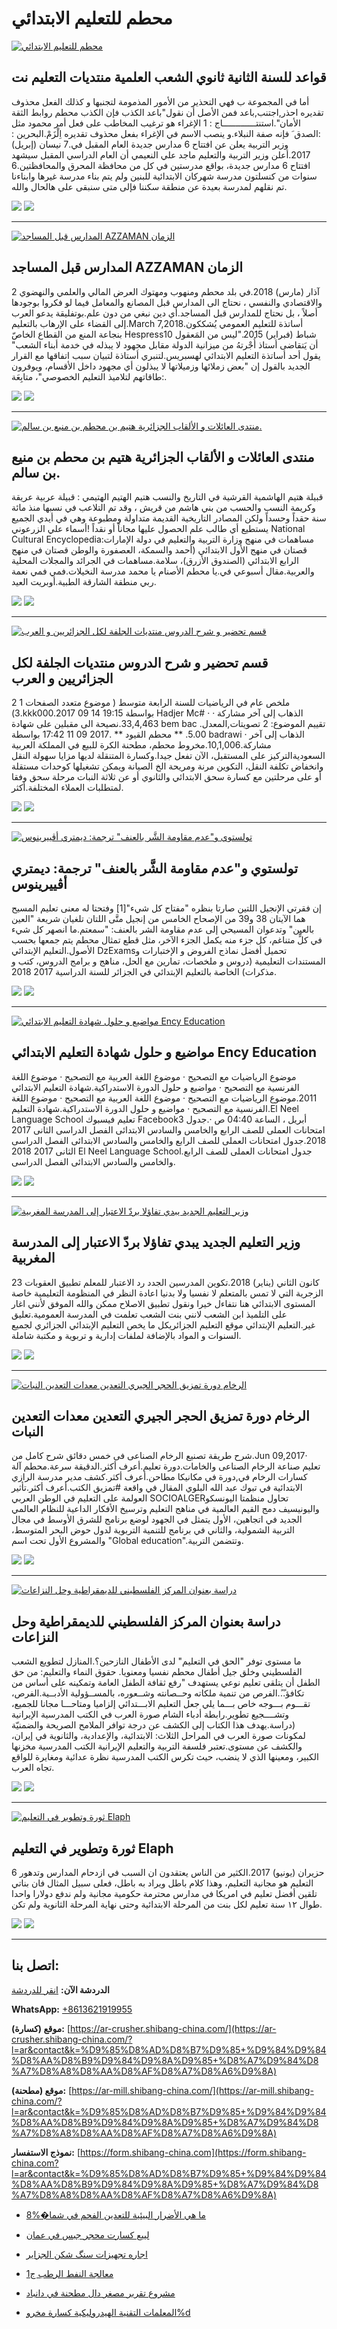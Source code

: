 # محطم للتعليم الابتدائي

<a href="https://swt.shibang-china.com/?l=ar&img&k=%D9%85%D8%AD%D8%B7%D9%85+%D9%84%D9%84%D8%AA%D8%B9%D9%84%D9%8A%D9%85+%D8%A7%D9%84%D8%A7%D8%A8%D8%AA%D8%AF%D8%A7%D8%A6%D9%8A" target="_blank">![محطم للتعليم الابتدائي](http://static.shibang-china.com/all-800x300/801.jpg)</a>

## قواعد للسنة الثانية ثانوي الشعب العلمية منتديات التعليم نت
أما في المجموعة ب فهي التحذير من الأمور المذمومة لتجنبها و كذلك الفعل محذوف تقديره احذر,اجتنب,باعد فمن الأصل أن نقول&quot;باعد الكذب فإن الكذب محطم روابط الثقة الأمان&quot;.استنتـــــــــــــاج : 1 الإغراء هو ترغيب المخاطب على فعل أمر محمود مثل :الصدق َ فإنه صفة النبلاء.و ينصب الاسم في الإغراء بفعل محذوف تقديره اِلْزَمْ.البحرين : وزير التربية يعلن عن افتتاح 6 مدارس جديدة العام المقبل في.7 نيسان (إبريل) 2017.أعلن وزير التربية والتعليم ماجد علي النعيمي أن العام الدراسي المقبل سيشهد افتتاح 6 مدارس جديدة، بواقع مدرستين في كل من محافظة المحرق والمحافظتين.6 سنوات من كنسلتون مدرسة شهركان الابتدائية للبنين ولم يتم بناء مدرسة غيرها وابناءنا تم نقلهم لمدرسة بعيدة عن منطقة سكننا فإلى متى سنبقى على هالحال والله.


<a href="https://whatsapp.shibangsoft.com/WhatsApp.php" target="_blank" title="WhatsApp">![](http://static.shibang-china.com/icon/whatsapp.png)</a> <a href="https://swt.shibang-china.com/?l=ar&icon&k=%D9%85%D8%AD%D8%B7%D9%85+%D9%84%D9%84%D8%AA%D8%B9%D9%84%D9%8A%D9%85+%D8%A7%D9%84%D8%A7%D8%A8%D8%AA%D8%AF%D8%A7%D8%A6%D9%8A" target="_blank">![](http://static.shibang-china.com/icon/chat-ar.png)</a>

---

<a href="https://swt.shibang-china.com/?l=ar&img&k=%D9%85%D8%AD%D8%B7%D9%85+%D9%84%D9%84%D8%AA%D8%B9%D9%84%D9%8A%D9%85+%D8%A7%D9%84%D8%A7%D8%A8%D8%AA%D8%AF%D8%A7%D8%A6%D9%8A" target="_blank">![المدارس قبل المساجد AZZAMAN الزمان](http://static.shibang-china.com/all-800x300/558.jpg)</a>

## المدارس قبل المساجد AZZAMAN الزمان
2 آذار (مارس) 2018.في بلد محطم ومنهوب ومهتوك العرض المالي والعلمي والنهضوي والاقتصادي والنفسي ، نحتاج الى المدارس قبل المصانع والمعامل فيما لو فكروا بوجودها أصلاً ، بل نحتاج للمدارس قبل المساجد.أي دين نبغي من دون علم‭‬.بوتفليقة يدعو العرب إلى القضاء على الإرهاب بالتعليم.March 7,2018.أساتذة للتعليم العمومي يُشككون بنجاعة المنع من القطاع الخاصّ Hespress10 شباط (فبراير) 2015.&quot;ليس من المَعقول أن يَتقاضى أستاذ أُجْرتهُ من ميزانية الدولة مقابل مجهود لا يبذله في خدمة أبناء الشعب&quot; يقول أحد أساتذة التعليم الابتدائي لهسبريس.لتنبري أستاذة لتبيان سبب اتفاقها مع القرار الجديد بالقول إن &quot;بعض زملائها وزميلاتها لا يبذلون أي مجهود داخل الأقسام، ويوفرون طاقاتهم لتلاميذ التعليم الخصوصي&quot;، متابِعَة:.


<a href="https://whatsapp.shibangsoft.com/WhatsApp.php" target="_blank" title="WhatsApp">![](http://static.shibang-china.com/icon/whatsapp.png)</a> <a href="https://swt.shibang-china.com/?l=ar&icon&k=%D9%85%D8%AD%D8%B7%D9%85+%D9%84%D9%84%D8%AA%D8%B9%D9%84%D9%8A%D9%85+%D8%A7%D9%84%D8%A7%D8%A8%D8%AA%D8%AF%D8%A7%D8%A6%D9%8A" target="_blank">![](http://static.shibang-china.com/icon/chat-ar.png)</a>

---

<a href="https://swt.shibang-china.com/?l=ar&img&k=%D9%85%D8%AD%D8%B7%D9%85+%D9%84%D9%84%D8%AA%D8%B9%D9%84%D9%8A%D9%85+%D8%A7%D9%84%D8%A7%D8%A8%D8%AA%D8%AF%D8%A7%D8%A6%D9%8A" target="_blank">![منتدى العائلات و الألقاب الجزائرية هتيم بن محطم بن منيع بن سالم.](http://static.shibang-china.com/all-800x300/67.jpg)</a>

## منتدى العائلات و الألقاب الجزائرية هتيم بن محطم بن منيع بن سالم.
قبيلة هتيم الهاشمية القرشية في التاريخ والنسب هتيم الهتيم الهتيمي : قبيلة عربية عريقة وكريمة النسب والحسب من بني هاشم من قريش ، وقد تم التلاعب في نسبها منذ مائة سنة حقداً وحسداً ولكن المصادر التاريخية القديمة متداولة ومطبوعة وهي في أيدي الجميع يستطيع أي طالب علم الحصول عليها مجاناً أو نقداً !أسماء علي الزرعوني National Cultural Encyclopediaمساهمات في منهج وزارة التربية والتعليم في دولة الإمارات: قصتان في منهج الأول الابتدائي (أحمد والسمكة، العصفورة والوطن قصتان في منهج الرابع الابتدائي (الصندوق الأزرق)، سلامة.مساهمات في الجرائد والمجلات المحلية والعربية.مقال أسبوعي في.يا محطم الأصنام يا محمد مدرسة النخيلات.فمي فمي نعمة ربي منطقة الشارقة الطبية.أوبريت العيد.


<a href="https://whatsapp.shibangsoft.com/WhatsApp.php" target="_blank" title="WhatsApp">![](http://static.shibang-china.com/icon/whatsapp.png)</a> <a href="https://swt.shibang-china.com/?l=ar&icon&k=%D9%85%D8%AD%D8%B7%D9%85+%D9%84%D9%84%D8%AA%D8%B9%D9%84%D9%8A%D9%85+%D8%A7%D9%84%D8%A7%D8%A8%D8%AA%D8%AF%D8%A7%D8%A6%D9%8A" target="_blank">![](http://static.shibang-china.com/icon/chat-ar.png)</a>

---

<a href="https://swt.shibang-china.com/?l=ar&img&k=%D9%85%D8%AD%D8%B7%D9%85+%D9%84%D9%84%D8%AA%D8%B9%D9%84%D9%8A%D9%85+%D8%A7%D9%84%D8%A7%D8%A8%D8%AA%D8%AF%D8%A7%D8%A6%D9%8A" target="_blank">![قسم تحضير و شرح الدروس منتديات الجلفة لكل الجزائريين و العرب](http://static.shibang-china.com/all-800x300/1400.jpg)</a>

## قسم تحضير و شرح الدروس منتديات الجلفة لكل الجزائريين و العرب
ملخص عام في الرياضيات للسنة الرابعة متوسط ( موضوع متعدد الصفحات 1 2 3).kkk000.2017 09 14 19:15 بواسطة Hadjer Mc# &middot; الذهاب إلى آخر مشاركة &middot; 33,4,463.نصيحة الى مقبلين على شهادة bem bac .تقييم الموضوع: 2 تصويتات,المعدل 5.00. ** محطم القيود ** .2017 09 11 17:42 بواسطة badrawi &middot; الذهاب إلى آخر مشاركة.10,1,006.مخروط محطم، مطحنة الكرة للبيع في المملكة العربية السعوديةالتركيز على المستقبل، الآن تفعل جيدا.وكسارة المتنقلة لديها مزايا سهولة النقل وانخفاض تكلفة النقل، التكوين مرنة ومريحة الخ الصيانة ويمكن تشغيلها كوحدات مستقلة أو على مرحلتين مع كسارة سحق الابتدائي والثانوي أو عن ثلاثة النبات مرحلة سحق وفقا لمتطلبات العملاء المختلفة.أكثر.


<a href="https://whatsapp.shibangsoft.com/WhatsApp.php" target="_blank" title="WhatsApp">![](http://static.shibang-china.com/icon/whatsapp.png)</a> <a href="https://swt.shibang-china.com/?l=ar&icon&k=%D9%85%D8%AD%D8%B7%D9%85+%D9%84%D9%84%D8%AA%D8%B9%D9%84%D9%8A%D9%85+%D8%A7%D9%84%D8%A7%D8%A8%D8%AA%D8%AF%D8%A7%D8%A6%D9%8A" target="_blank">![](http://static.shibang-china.com/icon/chat-ar.png)</a>

---

<a href="https://swt.shibang-china.com/?l=ar&img&k=%D9%85%D8%AD%D8%B7%D9%85+%D9%84%D9%84%D8%AA%D8%B9%D9%84%D9%8A%D9%85+%D8%A7%D9%84%D8%A7%D8%A8%D8%AA%D8%AF%D8%A7%D8%A6%D9%8A" target="_blank">![تولستوي و&quot;عدم مقاومة الشَّر بالعنف&quot; ترجمة: ديمتري أڤييرينوس](http://static.shibang-china.com/all-800x300/740.jpg)</a>

## تولستوي و&quot;عدم مقاومة الشَّر بالعنف&quot; ترجمة: ديمتري أڤييرينوس
إن فقرتي الإنجيل اللتين صارتا بنظره &quot;مفتاح كل شيء&quot;[1] وفتحتا له معنى تعليم المسيح هما الآيتان 38 و39 من الإصحاح الخامس من إنجيل متَّى اللتان تلغيان شريعة &quot;العين بالعين&quot; وتدعوان المسيحي إلى عدم مقاومة الشر بالعنف: &quot;سمعتم.ما انصهر كل شيء في كلٍّ متناغم، كل جزء منه يكمل الجزء الآخر، مثل قطع تمثال محطم يتم جمعها بحسب الأصول.التعليم الإبتدائي DzExamsتحميل أفضل نماذج الفروض و الإختبارات و المستندات التعليمية (دروس و ملخصات، تمارين مع الحل، مناهج و برامج الدروس، كتب و مذكرات) الخاصة بالتعليم الإبتدائي في الجزائر للسنة الدراسية 2017 2018.


<a href="https://whatsapp.shibangsoft.com/WhatsApp.php" target="_blank" title="WhatsApp">![](http://static.shibang-china.com/icon/whatsapp.png)</a> <a href="https://swt.shibang-china.com/?l=ar&icon&k=%D9%85%D8%AD%D8%B7%D9%85+%D9%84%D9%84%D8%AA%D8%B9%D9%84%D9%8A%D9%85+%D8%A7%D9%84%D8%A7%D8%A8%D8%AA%D8%AF%D8%A7%D8%A6%D9%8A" target="_blank">![](http://static.shibang-china.com/icon/chat-ar.png)</a>

---

<a href="https://swt.shibang-china.com/?l=ar&img&k=%D9%85%D8%AD%D8%B7%D9%85+%D9%84%D9%84%D8%AA%D8%B9%D9%84%D9%8A%D9%85+%D8%A7%D9%84%D8%A7%D8%A8%D8%AA%D8%AF%D8%A7%D8%A6%D9%8A" target="_blank">![مواضيع و حلول شهادة التعليم الابتدائي Ency Education](http://static.shibang-china.com/all-800x300/462.jpg)</a>

## مواضيع و حلول شهادة التعليم الابتدائي Ency Education
موضوع الرياضيات مع التصحيح &middot; موضوع اللغة العربية مع التصحيح &middot; موضوع اللغة الفرنسية مع التصحيح &middot; مواضيع و حلول الدورة الاستدراكية.شهادة التعليم الابتدائي 2011.موضوع الرياضيات مع التصحيح &middot; موضوع اللغة العربية مع التصحيح &middot; موضوع اللغة الفرنسية مع التصحيح &middot; مواضيع و حلول الدورة الاستدراكية.شهادة التعليم.El Neel Language School تعليم فيسبوك Facebook3 أبريل ، الساعة 04:40 ص ·.جدول امتحانات العملى للصف الرابع والخامس والسادس الابتدائى الفصل الدراسى الثانى 2017 2018.جدول امتحانات العملى للصف الرابع والخامس والسادس الابتدائى الفصل الدراسى الثانى 2017 2018 El Neel Language School.جدول امتحانات العملى للصف الرابع والخامس والسادس الابتدائى الفصل الدراسى.


<a href="https://whatsapp.shibangsoft.com/WhatsApp.php" target="_blank" title="WhatsApp">![](http://static.shibang-china.com/icon/whatsapp.png)</a> <a href="https://swt.shibang-china.com/?l=ar&icon&k=%D9%85%D8%AD%D8%B7%D9%85+%D9%84%D9%84%D8%AA%D8%B9%D9%84%D9%8A%D9%85+%D8%A7%D9%84%D8%A7%D8%A8%D8%AA%D8%AF%D8%A7%D8%A6%D9%8A" target="_blank">![](http://static.shibang-china.com/icon/chat-ar.png)</a>

---

<a href="https://swt.shibang-china.com/?l=ar&img&k=%D9%85%D8%AD%D8%B7%D9%85+%D9%84%D9%84%D8%AA%D8%B9%D9%84%D9%8A%D9%85+%D8%A7%D9%84%D8%A7%D8%A8%D8%AA%D8%AF%D8%A7%D8%A6%D9%8A" target="_blank">![وزير التعليم الجديد يبدي تفاؤلا بردّ الاعتبار إلى المدرسة المغربية](http://static.shibang-china.com/all-800x300/974.jpg)</a>

## وزير التعليم الجديد يبدي تفاؤلا بردّ الاعتبار إلى المدرسة المغربية
23 كانون الثاني (يناير) 2018.تكوين المدرسين الجدد رد الاعتبار للمعلم تطبيق العقوبات الزجرية التي لا تمس بالمتعلم لا نفسيا ولا بدنيا اعادة النظر في المنظومة التعليمية خاصة المستوى الابتدائي هنا نتفاءل خيرا ونقول تطبيق الاصلاح ممكن والله الموفق لأنني اغار على التلميذ ابن الشعب لانني بنت الشعب تعلمت في المدرسة العمومية.تعليق غير.التعليم الإبتدائي موقع التعليم الجزائريكل ما يخص التعليم الإبتدائي الجزائري لجميع السنوات و المواد بالإضافة لملفات إدارية و تربوية و مكتبة شاملة.


<a href="https://whatsapp.shibangsoft.com/WhatsApp.php" target="_blank" title="WhatsApp">![](http://static.shibang-china.com/icon/whatsapp.png)</a> <a href="https://swt.shibang-china.com/?l=ar&icon&k=%D9%85%D8%AD%D8%B7%D9%85+%D9%84%D9%84%D8%AA%D8%B9%D9%84%D9%8A%D9%85+%D8%A7%D9%84%D8%A7%D8%A8%D8%AA%D8%AF%D8%A7%D8%A6%D9%8A" target="_blank">![](http://static.shibang-china.com/icon/chat-ar.png)</a>

---

<a href="https://swt.shibang-china.com/?l=ar&img&k=%D9%85%D8%AD%D8%B7%D9%85+%D9%84%D9%84%D8%AA%D8%B9%D9%84%D9%8A%D9%85+%D8%A7%D9%84%D8%A7%D8%A8%D8%AA%D8%AF%D8%A7%D8%A6%D9%8A" target="_blank">![الرخام دورة تمزيق الحجر الجيري التعدين معدات التعدين النبات](http://static.shibang-china.com/all-800x300/241.jpg)</a>

## الرخام دورة تمزيق الحجر الجيري التعدين معدات التعدين النبات
شرح طريقة تصنيع الرخام الصناعى فى خمس دقائق شرح كامل من.Jun 09,2017·  تعليم صناعة الرخام الصناعى والخامات.دورة تعليم.أعرف أكثر.الدقيقة سرعة.محطم آلة كسارات الرخام في,دورة في مكانيكا مطاحن.أعرف أكثر.كشف مدير مدرسة الرازي الابتدائية في تبوك عبد الله البلوي المقال في واقعة #تمزيق الكتب.أعرف أكثر.تأثير العولمة على التعليم في الوطن العربي SOCIOALGERتحاول منظمتا اليونسكو واليونيسيف دمج القيم العالمية في مناهج التعليم وترسيخ الأفكار الداعية للنظام العالمي الجديد في اتجاهين، الأول يتمثل في الجهود لوضع برنامج للشرق الأوسط في مجال التربية الشمولية، والثاني في برنامج للتنمية التربوية لدول حوض البحر المتوسط، والمشروع الأول تحت اسم &quot;Global education&quot;.وتتضمن التربية.


<a href="https://whatsapp.shibangsoft.com/WhatsApp.php" target="_blank" title="WhatsApp">![](http://static.shibang-china.com/icon/whatsapp.png)</a> <a href="https://swt.shibang-china.com/?l=ar&icon&k=%D9%85%D8%AD%D8%B7%D9%85+%D9%84%D9%84%D8%AA%D8%B9%D9%84%D9%8A%D9%85+%D8%A7%D9%84%D8%A7%D8%A8%D8%AA%D8%AF%D8%A7%D8%A6%D9%8A" target="_blank">![](http://static.shibang-china.com/icon/chat-ar.png)</a>

---

<a href="https://swt.shibang-china.com/?l=ar&img&k=%D9%85%D8%AD%D8%B7%D9%85+%D9%84%D9%84%D8%AA%D8%B9%D9%84%D9%8A%D9%85+%D8%A7%D9%84%D8%A7%D8%A8%D8%AA%D8%AF%D8%A7%D8%A6%D9%8A" target="_blank">![دراﺳﺔ ﺑﻌﻨﻮان المركز الفلسطيني للديمقراطية وحل النزاعات](http://static.shibang-china.com/all-800x300/201.jpg)</a>

## دراﺳﺔ ﺑﻌﻨﻮان المركز الفلسطيني للديمقراطية وحل النزاعات
ﻣﺎ ﻣﺴﺘﻮى ﺗﻮﻓﺮ &quot;اﻟﺤﻖ ﻓﻲ اﻟﺘﻌﻠﻴﻢ&quot; ﻟﺪى اﻷﻃﻔﺎل اﻟﻨﺎزﺣﻴﻦ؟.اﻟﻤﻨﺎزل ﻟﺘﻄﻮﻳﻊ اﻟﺸﻌﺐ اﻟﻔﻠﺴﻄﻴﻨﻲ وﺧﻠﻖ ﺟﻴﻞ أﻃﻔﺎل ﻣﺤﻄﻢ ﻧﻔﺴﻴﺎ وﻣﻌﻨﻮﻳﺎ. ﺣﻘﻮق اﻟﻨﻤﺎء واﻟﺘﻌﻠﻴﻢ: ﻣﻦ ﺣﻖ اﻟﻄﻔﻞ أن ﻳﺘﻠﻘﻰ ﺗﻌﻠﻴﻢ ﻧﻮﻋﻲ ﻳﺴﺘﻬﺪف &quot;رﻓﻊ ﺛﻘﺎﻓﺔ اﻟﻄﻔﻞ اﻟﻌﺎﻣﺔ وﺗﻤﻜﻴﻨﻪ ﻋﻠﻰ أﺳﺎس ﻣﻦ ﺗﻜﺎﻓﺆ.ً.ً.اﻟﻔﺮص ﻣﻦ ﺗﻨﻤﻴﺔ ﻣﻠﻜﺎﺗﻪ وﺣــﺼﺎﻧﺘﻪ وﺷــﻌﻮره، ﺑﺎﻟﻤﺴــﺆوﻟﻴﺔ اﻷدﺑــﻴﺔ.اﻟﻔﺮص، ﺗﻘـــﻮم ﺑـــﻮﺟﻪ ﺧﺎص ﺑـــﻤﺎ ﻳﻠﻲ ﺟﻌﻞ اﻟﺘﻌﻠﻴﻢ اﻻﺑـــﺘﺪاﺋﻲ إﻟﺰاﻣﻴﺎ وﻣﺘﺎﺣـــﺎ ﻣﺠﺎﻧﺎ ﻟﻠﺠﻤﻴﻊ، وﺗﺸــــﺠﻴﻊ ﺗﻄﻮﻳﺮ.رابطة أدباء الشام صورة العرب في الكتب المدرسية الإيرانية (دراسة.يهدف هذا الكتاب إلى الكشف عن درجة توافر الملامح الصريحة والضمنيّة لمكونات صورة العرب في المراحل الثلاث: الابتدائية، والإعدادية، والثانوية في إيران، والكشف عن مستوى.تعتبر فلسفة التربية والتعليم الإيرانية الكتب المدرسية مخزنها الكبير، ومعينها الذي لا ينضب، حيث تكرس الكتب المدرسية نظرة عدائية ومغايرة للواقع تجاه العرب.


<a href="https://whatsapp.shibangsoft.com/WhatsApp.php" target="_blank" title="WhatsApp">![](http://static.shibang-china.com/icon/whatsapp.png)</a> <a href="https://swt.shibang-china.com/?l=ar&icon&k=%D9%85%D8%AD%D8%B7%D9%85+%D9%84%D9%84%D8%AA%D8%B9%D9%84%D9%8A%D9%85+%D8%A7%D9%84%D8%A7%D8%A8%D8%AA%D8%AF%D8%A7%D8%A6%D9%8A" target="_blank">![](http://static.shibang-china.com/icon/chat-ar.png)</a>

---

<a href="https://swt.shibang-china.com/?l=ar&img&k=%D9%85%D8%AD%D8%B7%D9%85+%D9%84%D9%84%D8%AA%D8%B9%D9%84%D9%8A%D9%85+%D8%A7%D9%84%D8%A7%D8%A8%D8%AA%D8%AF%D8%A7%D8%A6%D9%8A" target="_blank">![ثورة وتطوير في التعليم Elaph](http://static.shibang-china.com/all-800x300/643.jpg)</a>

## ثورة وتطوير في التعليم Elaph
6 حزيران (يونيو) 2017.الكثير من الناس يعتقدون ان السبب في ازدحام المدارس وتدهور التعليم هو مجانية التعليم، وهذا كلام باطل ويراد به باطل، فعلى سبيل المثال فان بناتي تلقين أفضل تعليم في امريكا في مدارس محترمة حكومية مجانية ولم ندفع دولارا واحدا طوال ١٢ سنة تعليم لكل بنت من المرحلة الابتدائية وحتى نهاية المرحلة الثانوية ولم تكن.

<a href="https://whatsapp.shibangsoft.com/WhatsApp.php" target="_blank" title="WhatsApp">![](http://static.shibang-china.com/icon/whatsapp.png)</a> <a href="https://swt.shibang-china.com/?l=ar&icon&k=%D9%85%D8%AD%D8%B7%D9%85+%D9%84%D9%84%D8%AA%D8%B9%D9%84%D9%8A%D9%85+%D8%A7%D9%84%D8%A7%D8%A8%D8%AA%D8%AF%D8%A7%D8%A6%D9%8A" target="_blank">![](http://static.shibang-china.com/icon/chat-ar.png)</a>

---
## اتصل بنا:

**الدردشة الآن:** [انقر للدردشة](https://swt.shibang-china.com?l=ar&contact&k=%D9%85%D8%AD%D8%B7%D9%85+%D9%84%D9%84%D8%AA%D8%B9%D9%84%D9%8A%D9%85+%D8%A7%D9%84%D8%A7%D8%A8%D8%AA%D8%AF%D8%A7%D8%A6%D9%8A)

**WhatsApp:**  [+8613621919955](https://whatsapp.shibangsoft.com/WhatsApp.php)

**موقع (كسارة):** [https://ar-crusher.shibang-china.com/](https://ar-crusher.shibang-china.com/?l=ar&contact&k=%D9%85%D8%AD%D8%B7%D9%85+%D9%84%D9%84%D8%AA%D8%B9%D9%84%D9%8A%D9%85+%D8%A7%D9%84%D8%A7%D8%A8%D8%AA%D8%AF%D8%A7%D8%A6%D9%8A)

**موقع (مطحنة):** [https://ar-mill.shibang-china.com/](https://ar-mill.shibang-china.com/?l=ar&contact&k=%D9%85%D8%AD%D8%B7%D9%85+%D9%84%D9%84%D8%AA%D8%B9%D9%84%D9%8A%D9%85+%D8%A7%D9%84%D8%A7%D8%A8%D8%AA%D8%AF%D8%A7%D8%A6%D9%8A)

**نموذج الاستفسار:** [https://form.shibang-china.com](https://form.shibang-china.com?l=ar&contact&k=%D9%85%D8%AD%D8%B7%D9%85+%D9%84%D9%84%D8%AA%D8%B9%D9%84%D9%8A%D9%85+%D8%A7%D9%84%D8%A7%D8%A8%D8%AA%D8%AF%D8%A7%D8%A6%D9%8A)

* [ما هي الأضرار البيئية للتعدين الفحم في شما�%8](../24/%D9%85%D8%A7%20%D9%87%D9%8A%20%D8%A7%D9%84%D8%A3%D8%B6%D8%B1%D8%A7%D8%B1%20%D8%A7%D9%84%D8%A8%D9%8A%D8%A6%D9%8A%D8%A9%20%D9%84%D9%84%D8%AA%D8%B9%D8%AF%D9%8A%D9%86%20%D8%A7%D9%84%D9%81%D8%AD%D9%85%20%D9%81%D9%8A%20%D8%B4%D9%85%D8%A7%EF%BF%BD%258.md)

* [لييع كسارت محجر جبس في عمان](../21/%D9%84%D9%8A%D9%8A%D8%B9%20%D9%83%D8%B3%D8%A7%D8%B1%D8%AA%20%D9%85%D8%AD%D8%AC%D8%B1%20%D8%AC%D8%A8%D8%B3%20%D9%81%D9%8A%20%D8%B9%D9%85%D8%A7%D9%86.md)

* [اجاره تجهیزات سنگ شکن الجزایر](../22/%D8%A7%D8%AC%D8%A7%D8%B1%D9%87%20%D8%AA%D8%AC%D9%87%DB%8C%D8%B2%D8%A7%D8%AA%20%D8%B3%D9%86%DA%AF%20%D8%B4%DA%A9%D9%86%20%D8%A7%D9%84%D8%AC%D8%B2%D8%A7%DB%8C%D8%B1.md)

* [معالجة النفط الرطب ج1](../22/%D9%85%D8%B9%D8%A7%D9%84%D8%AC%D8%A9%20%D8%A7%D9%84%D9%86%D9%81%D8%B7%20%D8%A7%D9%84%D8%B1%D8%B7%D8%A8%20%D8%AC1.md)

* [مشروع تقرير مصغر دال مطحنة في دانباد](../22/%D9%85%D8%B4%D8%B1%D9%88%D8%B9%20%D8%AA%D9%82%D8%B1%D9%8A%D8%B1%20%D9%85%D8%B5%D8%BA%D8%B1%20%D8%AF%D8%A7%D9%84%20%D9%85%D8%B7%D8%AD%D9%86%D8%A9%20%D9%81%D9%8A%20%D8%AF%D8%A7%D9%86%D8%A8%D8%A7%D8%AF.md)

* [المعلمات التقنية الهيدروليكية كسارة مخرو%d](../22/%D8%A7%D9%84%D9%85%D8%B9%D9%84%D9%85%D8%A7%D8%AA%20%D8%A7%D9%84%D8%AA%D9%82%D9%86%D9%8A%D8%A9%20%D8%A7%D9%84%D9%87%D9%8A%D8%AF%D8%B1%D9%88%D9%84%D9%8A%D9%83%D9%8A%D8%A9%20%D9%83%D8%B3%D8%A7%D8%B1%D8%A9%20%D9%85%D8%AE%D8%B1%D9%88%25d.md)